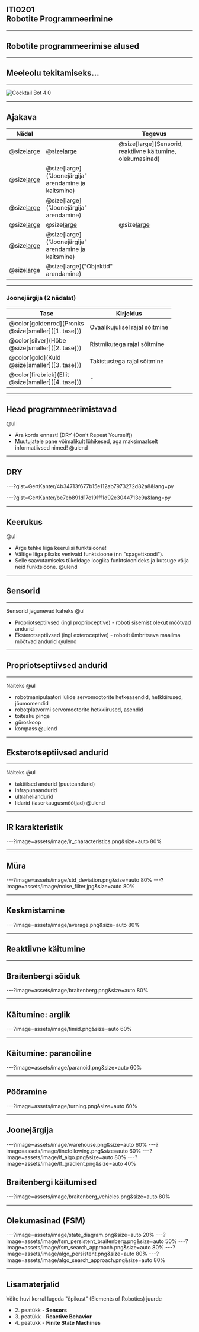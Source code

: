## ITI0201<br />Robotite Programmeerimine

---
## Robotite programmeerimise alused

---
## Meeleolu tekitamiseks...

---
![Cocktail Bot 4.0](https://www.youtube.com/embed/C2OCmsdcZTg)

---
## Ajakava

Nädal |  | Tegevus
------|--|--------
@size[large](**6**) | @size[large](@color[goldenrod](Loeng)) | @size[large](Sensorid, reaktiivne käitumine, olekumasinad)
  | @size[large](@color[darkgreen](Praktikum)) | @size[large]("Joonejärgija" arendamine ja kaitsmine)
  | @size[large](@color[cornflowerblue](Kodutöö)) | @size[large]("Joonejärgija" arendamine)
@size[large](**7**) | @size[large](@color[goldenrod](Loeng)) | @size[large](---)
  | @size[large](@color[darkgreen](Praktikum)) | @size[large]("Joonejärgija" arendamine ja kaitsmine)
  | @size[large](@color[cornflowerblue](Kodutöö)) | @size[large]("Objektid" arendamine)

---
### Joonejärgija (2 nädalat)

Tase | Kirjeldus
-----|----------
@color[goldenrod](Pronks<br />@size[smaller]([1. tase])) | Ovaalikujulisel rajal sõitmine
@color[silver](Hõbe<br />@size[smaller]([2. tase])) | Ristmikutega rajal sõitmine
@color[gold](Kuld<br />@size[smaller]([3. tase])) | Takistustega rajal sõitmine
@color[firebrick](Eliit<br />@size[smaller]([4. tase])) | -

---
## Head programmeerimistavad

@ul
- Ära korda ennast! (DRY (Don't Repeat Yourself))
- Muutujatele pane võimalikult lühikesed, aga maksimaalselt informatiivsed nimed!
@ulend

---
## DRY

---?gist=GertKanter/4b34713f677b15e112ab7973272d82a8&lang=py

---?gist=GertKanter/be7eb891d17e191ff1d92e3044713e9a&lang=py

---
## Keerukus

@ul
- Ärge tehke liiga keerulisi funktsioone!
- Vältige liiga pikaks venivaid funktsioone (nn "spagettkoodi").
- Selle saavutamiseks tükeldage loogika funktsioonideks ja kutsuge välja neid funktsioone.
@ulend

---
## Sensorid

---
Sensorid jagunevad kaheks
@ul
- Propriotseptiivsed (ingl proprioceptive) - roboti sisemist olekut mõõtvad andurid
- Eksterotseptiivsed (ingl exteroceptive) - robotit ümbritseva maailma mõõtvad andurid
@ulend

---
## Propriotseptiivsed andurid

---
Näiteks
@ul
- robotmanipulaatori lülide servomootorite hetkeasendid, hetkkiirused, jõumomendid
- robotplatvormi servomootorite hetkkiirused, asendid
- toiteaku pinge
- güroskoop
- kompass
@ulend

---
## Eksterotseptiivsed andurid

---
Näiteks
@ul
- taktiilsed andurid (puuteandurid)
- infrapunaandurid
- ultraheliandurid
- lidarid (laserkaugusmõõtjad)
@ulend

---
## IR karakteristik

---?image=assets/image/ir_characteristics.png&size=auto 80%

---
## Müra

---?image=assets/image/std_deviation.png&size=auto 80%
---?image=assets/image/noise_filter.jpg&size=auto 80%

---
## Keskmistamine

---?image=assets/image/average.png&size=auto 80%

---
## Reaktiivne käitumine

---
## Braitenbergi sõiduk

---?image=assets/image/braitenberg.png&size=auto 80%

---
## Käitumine: arglik

---?image=assets/image/timid.png&size=auto 60%

---

## Käitumine: paranoiline

---?image=assets/image/paranoid.png&size=auto 60%

---
## Pööramine

---?image=assets/image/turning.png&size=auto 60%

---
## Joonejärgija

---?image=assets/image/warehouse.png&size=auto 60%
---?image=assets/image/linefollowing.png&size=auto 60%
---?image=assets/image/lf_algo.png&size=auto 80%
---?image=assets/image/lf_gradient.png&size=auto 40%

## Braitenbergi käitumised

---?image=assets/image/braitenberg_vehicles.png&size=auto 80%

---
## Olekumasinad (FSM)

---?image=assets/image/state_diagram.png&size=auto 20%
---?image=assets/image/fsm_persistent_braitenberg.png&size=auto 50%
---?image=assets/image/fsm_search_approach.png&size=auto 80%
---?image=assets/image/algo_persistent.png&size=auto 80%
---?image=assets/image/algo_search_approach.png&size=auto 80%

---
## Lisamaterjalid

Võite huvi korral lugeda "õpikust" (Elements of Robotics) juurde

- 2\. peatükk - **Sensors**
- 3\. peatükk - **Reactive Behavior**
- 4\. peatükk - **Finite State Machines**
